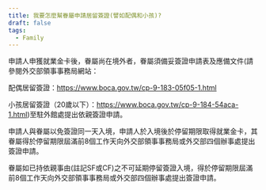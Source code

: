 ```yaml
---
title: 我要怎麼幫眷屬申請居留簽證(譬如配偶和小孩)?
draft: false
tags:
  - Family
---
```

申請人申獲就業金卡後，眷屬尚在境外者，眷屬須備妥簽證申請表及應備文件(請參閱外交部領事事務局網站：

配偶居留簽證：https://www.boca.gov.tw/cp-9-183-05f05-1.html

小孩居留簽證（20歲以下）：https://www.boca.gov.tw/cp-9-184-54aca-1.html)至駐外館處提出依親簽證申請。

申請人與眷屬以免簽證同一天入境，申請人於入境後於停留期限取得就業金卡，其眷屬得於停留期限屆滿前8個工作天向外交部領事事務局或外交部四個辦事處提出簽證申請。

眷屬如已持依親事由(註記SF或CF)之不可延期停留簽證入境，得於停留期限屆滿前8個工作天向外交部領事事務局或外交部四個辦事處提出簽證申請。
